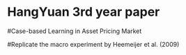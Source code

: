 # HangYuan 3rd year paper 
#Case-based Learning in Asset Pricing Market

#Replicate the macro experiment by Heemeijer et al. (2009)
